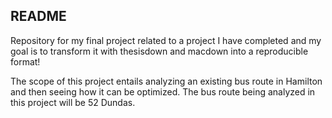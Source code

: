 ## README

Repository for my final project related to a project I have completed and my goal is to transform it with thesisdown and macdown into a reproducible format!

The scope of this project entails analyzing an existing bus route in Hamilton and then seeing how it can be optimized. The bus route being analyzed in this project will be 52 Dundas.
